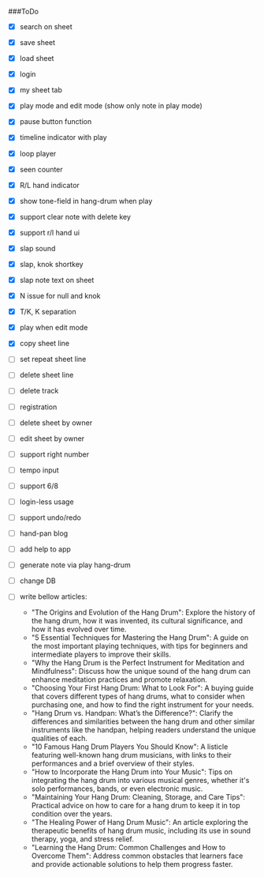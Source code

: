 ###ToDo
- [x] search on sheet
- [x] save sheet
- [x] load sheet
- [x] login
- [x] my sheet tab
- [x] play mode and edit mode  (show only note in play mode)
- [x] pause button function
- [x] timeline indicator with play
- [x] loop player
- [x] seen counter
- [x] R/L hand indicator
- [x] show tone-field in hang-drum when play
- [x] support clear note with delete key
- [x] support r/l hand ui
- [x] slap sound
- [x] slap, knok shortkey
- [x] slap note text on sheet
- [x] N issue for null and knok
- [x] T/K, K separation
- [x] play when edit mode
- [x] copy sheet line

- [ ] set repeat sheet line
- [ ] delete sheet line
- [ ] delete track
- [ ] registration
- [ ] delete sheet by owner
- [ ] edit sheet by owner
- [ ] support right number
- [ ] tempo input
- [ ] support 6/8
- [ ] login-less usage
- [ ] support undo/redo
- [ ] hand-pan blog
- [ ] add help to app
- [ ] generate note via play hang-drum
- [ ] change DB
- [ ] write bellow articles:
  - "The Origins and Evolution of the Hang Drum": Explore the history of the hang drum, how it was invented, its cultural significance, and how it has evolved over time.
  - "5 Essential Techniques for Mastering the Hang Drum": A guide on the most important playing techniques, with tips for beginners and intermediate players to improve their skills.
  - "Why the Hang Drum is the Perfect Instrument for Meditation and Mindfulness": Discuss how the unique sound of the hang drum can enhance meditation practices and promote relaxation.
  - "Choosing Your First Hang Drum: What to Look For": A buying guide that covers different types of hang drums, what to consider when purchasing one, and how to find the right instrument for your needs.
  - "Hang Drum vs. Handpan: What’s the Difference?": Clarify the differences and similarities between the hang drum and other similar instruments like the handpan, helping readers understand the unique qualities of each.
  - "10 Famous Hang Drum Players You Should Know": A listicle featuring well-known hang drum musicians, with links to their performances and a brief overview of their styles.
  - "How to Incorporate the Hang Drum into Your Music": Tips on integrating the hang drum into various musical genres, whether it's solo performances, bands, or even electronic music.
  - "Maintaining Your Hang Drum: Cleaning, Storage, and Care Tips": Practical advice on how to care for a hang drum to keep it in top condition over the years.
  - "The Healing Power of Hang Drum Music": An article exploring the therapeutic benefits of hang drum music, including its use in sound therapy, yoga, and stress relief.
  - "Learning the Hang Drum: Common Challenges and How to Overcome Them": Address common obstacles that learners face and provide actionable solutions to help them progress faster.
